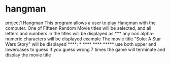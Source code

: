 # hangman
project1 Hangman
This program allows a user to play Hangman with the computer.
One of Fifteen Random Movie titles will be selected, and all letters and numbers in
the titles will be displayed as *** any non alpha-numeric characters will be displayed
example The movie title "Solo: A Star Wars Story" will be displayed 
            							****: * **** **** *****
use both upper and lowercases to guess
If you guess wrong 7 times the game will terminate and display the movie title
